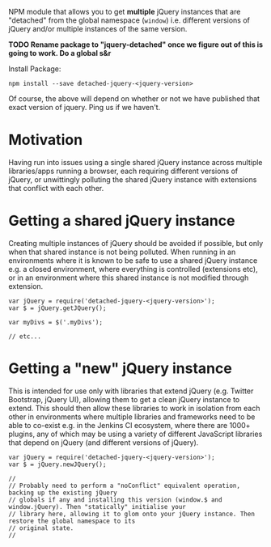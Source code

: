 NPM module that allows you to get __multiple__ jQuery instances that are "detached" from the global namespace (`window`)
i.e. different versions of jQuery and/or multiple instances of the same version. 

__TODO Rename package to "jquery-detached" once we figure out of this is going to work. Do a global s&r__

Install Package:

```
npm install --save detached-jquery-<jquery-version>
```

Of course, the above will depend on whether or not we have published that exact version of jquery. Ping us if we haven't.

# Motivation

Having run into issues using a single shared jQuery instance across multiple libraries/apps running a browser, each
requiring different versions of jQuery, or unwittingly polluting the shared jQuery instance with extensions that 
conflict with each other.

# Getting a shared jQuery instance

Creating multiple instances of jQuery should be avoided if possible, but only when that shared instance is not being
polluted. When running in an environments where it is known to be safe to use a shared jQuery instance e.g. a closed 
environment, where everything is controlled (extensions etc), or in an environment where this shared instance is not 
modified through extension. 


```
var jQuery = require('detached-jquery-<jquery-version>');
var $ = jQuery.getJQuery();

var myDivs = $('.myDivs');

// etc...
```

# Getting a "new" jQuery instance

This is intended for use only with libraries that extend jQuery (e.g. Twitter Bootstrap, jQuery UI), 
allowing them to get a clean jQuery instance to extend. This should then allow these libraries to
work in isolation from each other in environments where multiple libraries and frameworks need to be
able to co-exist e.g. in the Jenkins CI ecosystem, where there are 1000+ plugins, any of which may
be using a variety of different JavaScript libraries that depend on jQuery (and different versions
of jQuery).

```
var jQuery = require('detached-jquery-<jquery-version>');
var $ = jQuery.newJQuery();

//
// Probably need to perform a "noConflict" equivalent operation, backing up the existing jQuery
// globals if any and installing this version (window.$ and window.jQuery). Then "statically" initialise your 
// library here, allowing it to glom onto your jQuery instance. Then restore the global namespace to its
// original state.
// 
```

